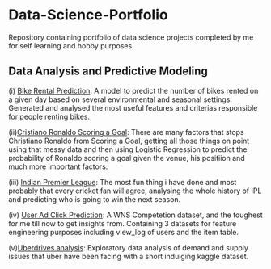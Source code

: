 # Data-Science-Portfolio
Repository containing portfolio of data science projects completed by me for self learning and hobby purposes.

## Data Analysis and Predictive Modeling 
(i) [Bike Rental Prediction](https://github.com/Editit/Data-Science-Portfolio/tree/master/Bike%20rental%20Prediction): A model to predict the number of bikes rented on a given day based on several environmental and seasonal settings. Generated and analysed  the most useful features and criterias responsible for people renting bikes.

(ii)[Cristiano Ronaldo Scoring a Goal](https://github.com/Editit/Data-Science-Portfolio/tree/master/Cristiano%20Ronaldo%20Goal%20Scoring%20Probability): There are many factors that stops Christiano Ronaldo from Scoring a Goal, getting all those things on point using that messy data and then using Logistic Regression to predict the probability of Ronaldo scoring a goal given the venue, his positiion and much more important factors.

(iii) [Indian Premier League](https://github.com/Editit/Data-Science-Portfolio/tree/master/Indian%20Premier%20League): The most fun thing i have done and most probably that every cricket fan will agree, analysing the whole history of IPL and predicting who is going to win the next season. 

(iv) [User Ad Click Prediction](https://github.com/Editit/Data-Science-Portfolio/tree/master/User%20Ad%20Click%20Prediction): A WNS Competetion dataset, and the toughest for me till now to get insights from. Containing 3 datasets for feature engineering purposes including view_log of users and the item table.

(v)[Uberdrives analysis](https://github.com/Editit/Data-Science-Portfolio/blob/master/Uber.ipynb): Exploratory data analysis of demand and supply issues that uber have been facing with a short indulging kaggle dataset.


